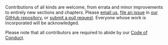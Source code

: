 Contributions of all kinds are welcome,
from errata and minor improvements to entirely new sections and chapters.
Please <a href="mailto:{{site.email}}">email us</a>,
<a href="{{site.repo}}issues">file an issue</a> in <a href="{{site.repo}}">our GitHub repository</a>,
or <a href="{{site.repo}}pulls">submit a pull request</a>.
Everyone whose work is incorporated will be acknowledged.

Please note that all contributors are required to abide by
our <a href="{{'/en/conduct/'|relative_url}}">Code of Conduct</a>.
